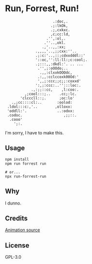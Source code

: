 # Run, Forrest, Run!

```
                      .:doc,.
                     .;:lkOk,
                     .;,cxkxc.
                     ,c;cc:ld,
                   .'',:ol,.
                  .''..,okl.
                 .,'..,,:xx;
              .,,,,'..,;;cxx:''..
              .;:c:'..,::;cdxxdddl::'
              '::oc,'':ll:ll:;c:cool;.
              .;:::,,:dkdl:'. .. ...
               .'',;:oOOdo;..
                .,,:clxxkOOOdc,
               .:,,:cclccoxk00Od:'
               ',,;:ccc;;c;;:coxxd'
              ':,;:ccc:..'':::loc:.
            .,:;;::cc,    ,l:coo:.
         ,;cool:::;..    .cc;:lc.
       'clcccll::;.      ;oc:lo'
   .,;cc::::cl:..       :oolod:
 .ldol:::c:,'..        ,olloxx:
 'oddll:'.              ..:odxx:
 .codoc.                   ,;;::.
  .cooo'
    ';:.
```

I'm sorry, I have to make this.

## Usage

```
npm install
npm run forrest run

# or...
npx run-forrest-run
```

## Why

I dunno.

## Credits

[Animation source](https://www.animatedimages.org/img-animated-running-image-0029-191787.htm)

## License

GPL-3.0
